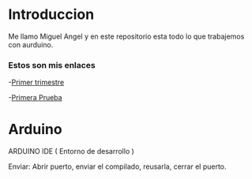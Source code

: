 # Introduccion 
Me llamo Miguel Angel y en este repositorio esta todo lo que trabajemos con aurduino.

### Estos son mis enlaces

-[Primer trimestre](https://github.com/miguelamgel1107/1er-trimestre-)

-[Primera Prueba](https://github.com/miguelamgel1107/Arduino/blob/main/primera%20prueba.md)

# Arduino

ARDUINO IDE ( Entorno de desarrollo )

Enviar: Abrir puerto, enviar el compilado, reusarla, cerrar el puerto.

